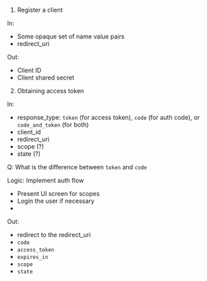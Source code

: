 
1. Register a client

In:

- Some opaque set of name value pairs
- redirect_uri

Out:

- Client ID
- Client shared secret

2. Obtaining access token

In:

- response_type: `token` (for access token), `code` (for auth code), or `code_and_token` (for both)
- client_id
- redirect_uri
- scope (?)
- state (?)

Q: What is the difference between `token` and `code`

Logic: Implement auth flow

- Present UI screen for scopes
- Login the user if necessary
-

Out:

- redirect to the redirect_uri
- `code`
- `access_token`
- `expires_in`
- `scope`
- `state`
